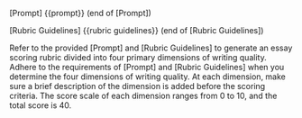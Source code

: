 [Prompt]
{{prompt}}
(end of [Prompt])

[Rubric Guidelines]
{{rubric guidelines}}
(end of [Rubric Guidelines])

Refer to the provided [Prompt] and [Rubric Guidelines] to generate an essay scoring rubric divided into four primary dimensions of writing quality. Adhere to the requirements of [Prompt] and [Rubric Guidelines] when you determine the four dimensions of writing quality. At each dimension, make sure a brief description of the dimension is added before the scoring criteria. The score scale of each dimension ranges from 0 to 10, and the total score is 40.